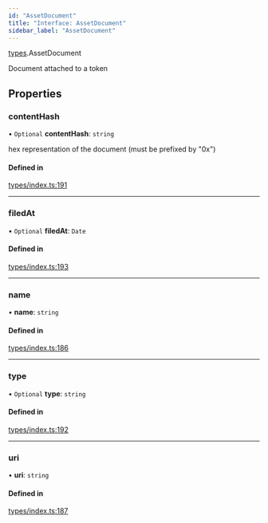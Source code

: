 ```yaml
---
id: "AssetDocument"
title: "Interface: AssetDocument"
sidebar_label: "AssetDocument"
---
```


[types](../../../modules/Types/Types.md).AssetDocument

Document attached to a token

## Properties

### contentHash

• `Optional` **contentHash**: `string`

hex representation of the document (must be prefixed by "0x")

#### Defined in

[types/index.ts:191](https://github.com/PolymeshAssociation/polymesh-sdk/blob/720afb69c/src/types/index.ts#L191)

___

### filedAt

• `Optional` **filedAt**: `Date`

#### Defined in

[types/index.ts:193](https://github.com/PolymeshAssociation/polymesh-sdk/blob/720afb69c/src/types/index.ts#L193)

___

### name

• **name**: `string`

#### Defined in

[types/index.ts:186](https://github.com/PolymeshAssociation/polymesh-sdk/blob/720afb69c/src/types/index.ts#L186)

___

### type

• `Optional` **type**: `string`

#### Defined in

[types/index.ts:192](https://github.com/PolymeshAssociation/polymesh-sdk/blob/720afb69c/src/types/index.ts#L192)

___

### uri

• **uri**: `string`

#### Defined in

[types/index.ts:187](https://github.com/PolymeshAssociation/polymesh-sdk/blob/720afb69c/src/types/index.ts#L187)
